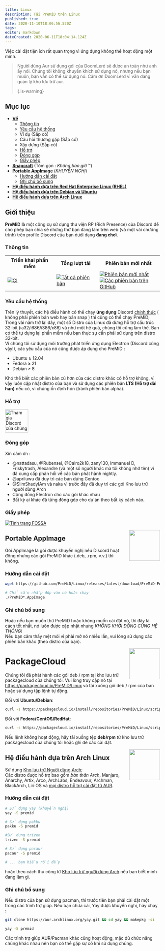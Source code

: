 ```yaml
---
title: Linux
description: Tải PreMiD trên Linux
published: true
date: 2020-11-10T18:06:56.520Z
tags:
editor: markdown
dateCreated: 2020-06-11T18:04:14.124Z
---
```


Việc cài đặt tiện ích rất quan trọng vì ứng dụng không thể hoạt động một mình.

> Người dùng Aur sử dụng gói của DoomLerd sẽ được an toàn như anh ấy nói. Chúng tôi không khuyến khích sử dụng nó, nhưng nếu bạn muốn, bạn vẫn có thể sử dụng nó. Cảm ơn DoomLerd vì vẫn đang quản lý kho lưu trữ aur. 
> 
> {.is-warning}

## Mục lục

- **[Về](#about)**
  - [Thông tin](#stats)
  - [Yêu cầu hệ thống](#requirements)
  - Ví dụ (Sắp có)
  - Câu hỏi thường gặp (Sắp có)
  - Xây dựng (Sắp có)
  - [Hỗ trợ](#support)
  - [Đóng góp](#credits)
  - [Giấy phép](#license)
- **[Snapcraft](#snapcraft)** (Tóm gọn : _Không bao giờ_ ™️)
- **[Portable AppImage](#appimage)** (_KHUYẾN NGHỊ_)
  - [Hướng dẫn cài đặt](#appimageinstall)
  - [Ghi chú bổ sung](#appimagenotes)
- [**Hệ điều hành dựa trên Red Hat Enterprise Linux (RHEL)**](#packagecloud)
- [**Hệ điều hành dựa trên Debian và Ubuntu**](#packagecloud)
- [**Hệ điều hành dựa trên Arch Linux**](#arch)

<a name="about"></a>

## Giới thiệu

**PreMiD** là một công cụ sử dụng thư viện RP (Rich Presence) của Discord để cho phép bạn chia sẻ những thứ bạn đang làm trên web (và một vài chương trình) trên profile Discord của bạn dưới dạng **đang chơi**.

<a name="stats"></a>

### Thông tin

<table>
  <tr>
    <th>Triển khai phần mềm</th>
    <th>Tổng lượt tải</th>
    <th>Phiên bản mới nhất</th>
  </tr>
  <tr>
    <td><a href="https://github.com/PreMiD/Linux/actions"><img src="https://github.com/PreMiD/Linux/workflows/CI/badge.svg?branch=master&event=push" alt="CI"></a></td>
    <td><a href="https://github.com/PreMiD/Linux/releases"><img src="https://img.shields.io/github/downloads/PreMiD/Linux/total.svg?maxAge=86400" alt="Tất cả phiên bản"></a></td>
    <td><a href="https://github.com/PreMiD/Linux/releases/latest"><img src="https://img.shields.io/github/v/release/PreMiD/Linux.svg?maxAge=86400" alt="Phiên bản mới nhất"><br><img src="https://img.shields.io/github/downloads/PreMiD/Linux/latest/total.svg?maxAge=86400" alt="Các phiên bản trên GitHub"></a></td>
  </tr>
</table>

<a name="requirements"></a>

### Yêu cầu hệ thống

Trên lý thuyết, các hệ điều hành có thể chạy **ứng dụng** Discord [chính thức](https://discordapp.com/download) ( không phải phiên bản web hay bản snap ) thì cũng có thể chạy PreMiD;</br> Trong vài năm trở lại đây, một số Distro của Linux đã dừng hỗ trợ cấu trúc 32-bit (ia32/i686/i386/x86) và như một hệ quả, chúng tôi cũng làm thế. Bạn có thể tự dựng lại phần mềm nếu bạn thực sự cần phải sử dụng trên distro 32-bit.</br> Vì chúng tôi sử dụng môi trường phát triển ứng dụng Electron (Discord cũng vậy!), các yêu cầu của nó cũng được áp dụng cho PreMiD :

- Ubuntu ≥ 12.04
- Fedora ≥ 21
- Debian ≥ 8

Khó thể biết các phiên bản cũ hơn của các distro khác có hỗ trợ không, vì vậy luôn cập nhật distro của bạn và sử dụng các phiên bản **LTS (Hỗ trợ dài hạn)** nếu có, vì chúng ổn định hơn (tránh phiên bản alpha).

<a name="support"></a>

### Hỗ trợ

<div>
  <a target="_blank" href="https://discord.premid.app/" title="Tham gia Discord của chúng tôi!">
    <img height="75px" draggable="false" src="https://discordapp.com/api/guilds/493130730549805057/widget.png?style=banner2" alt="Tham gia Discord của chúng tôi!">
  </a>
</div>

<a name="credits"></a>

### Đóng góp

Xin cảm ơn :

- @nattadasu, @Rubensei, @Cairo2k18, zany130, Immanuel D, Friskytrash, Alexandre (và một số người khác mà tôi không nhớ tên) vì đã cung cấp phản hồi về các bản phát hành nightly.
- @apriluwu đã duy trì các bản dựng Gentoo
- @SlimShadyIAm và naka vì trước đây đã duy trì các gói Kho lưu trữ người dùng Arch
- Cộng đồng Electron cho các gói khác nhau
- Bất kỳ ai khác đã từng đóng góp cho dự án theo bất kỳ cách nào.

<a name="license"></a>

### Giấy phép

[![Tình trạng FOSSA](https://app.fossa.io/api/projects/git%2Bgithub.com%2FPreMiD%2FLinux.svg?type=large)](https://app.fossa.io/projects/git%2Bgithub.com%2FPreMiD%2FLinux?ref=badge_large)

<img src="https://i.imgur.com/ACAxtmA.png" width="100" height="100" align="right"></img>
<a name="snapcraft"></a>

## Portable AppImage

Gói AppImage là gói được khuyến nghị nếu Discord hoạt động nhưng các gói PreMiD khác (.deb, .rpm, v.v.) thì không.

<a name="appimageinstall"></a>

### Hướng dẫn cài đặt

```bash
wget https://github.com/PreMiD/Linux/releases/latest/download/PreMiD-Portable.AppImage && chmod a+x PreMiD*.AppImage
```

```bash
# Chỉ cần nhấp đúp vào nó hoặc chạy
./PreMiD*.AppImage
```

<a name="appimagenotes"></a>

### Ghi chú bổ sung

Hoặc nếu bạn muốn thử PreMiD hoặc không muốn cài đặt nó, thì đây là cách tốt nhất, nó luôn được cập nhật nhưng _KHÔNG KHỞI ĐỘNG CÙNG HỆ THỐNG!_ </br> Nếu bạn cảm thấy mệt mỏi vì phải mở nó nhiều lần, vui lòng sử dụng các phiên bản khác (theo distro của bạn).

<img src="https://raw.githubusercontent.com/PreMiD/Linux/master/.github/packagecloud.png" width="100" height="100" align="right"></img>
<a name="packagecloud"></a>

# PackageCloud

Chúng tôi đã phát hành các gói deb / rpm tại kho lưu trữ packagecloud của chúng tôi. Vui lòng truy cập nó tại https://packagecloud.io/PreMiD/Linux và tải xuống gói deb / rpm của bạn hoặc sử dụng tập lệnh tự động.

Đối với **Ubuntu/Debian**:

```bash
curl -s https://packagecloud.io/install/repositories/PreMiD/Linux/script.deb.sh | sudo bash
```

Đối với **Fedora/CentOS/RedHat**:

```bash
curl -s https://packagecloud.io/install/repositories/PreMiD/Linux/script.rpm.sh | sudo bash
```

Nếu lệnh không hoạt động, hãy tải xuống tệp **deb/rpm** từ kho lưu trữ packagecloud của chúng tôi hoặc ghi đè các cài đặt.

<a name="arch"></a>
<img src="https://raw.githubusercontent.com/PreMiD/Linux/86ae2fbd49499785281f388a5305b06e0d3ecfea/.github/iusearchbtw.svg" width="100" height="100" align="right"></img>

## Hệ điều hành dựa trên Arch Linux

Sử dụng [Kho lưu trữ Người dùng Arch](https://aur.archlinux.org/packages/premid);</br> Các distro được hỗ trợ bao gồm _bản thân Arch_, Manjaro, Anarchy, Artix, Arco, ArchLabs, Endeavour, Archman, BlackArch, Liri OS và [mọi distro hỗ trợ cài đặt từ AUR](https://wiki.archlinux.org/index.php/Arch-based_distributions#Active).

<a name="archinstall"></a>

### Hướng dẫn cài đặt

```bash
# Sử dụng yay (khuyến nghị)
yay -S premid
```

```bash
# Sử dụng pakku
pakku -S premid
```

```bash
#Sử dụng trizen
trizen -S premid
```

```bash
# Sử dụng pacaur
pacaur -S premid
```

```bash
# ... bạn hiểu rồi đấy
```

hoặc theo cách thủ công từ [Kho lưu trữ người dùng Arch](https://aur.archlinux.org/packages/premid) nếu bạn biết mình đang làm gì.

<a name="archnotes"></a>

### Ghi chú bổ sung

Nếu distro của bạn sử dụng pacman, thì trước tiên bạn phải cài đặt một trong các trình trợ giúp. Nếu bạn chưa cài, Yay được khuyến nghị, hãy chạy :

```bash
git clone https://aur.archlinux.org/yay.git && cd yay && makepkg -si
```

```bash
yay -S premid
```

Các trình trợ giúp AUR/Pacman khác cũng hoạt động, mặc dù chức năng chúng khác nhau nên bạn có thể gặp sự cố khi sử dụng chúng.